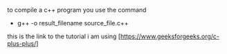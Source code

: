 to compile a c++ program you use the command 
 - g++ -o result_filename source_file.c++

 this is the link to the tutorial i am using [https://www.geeksforgeeks.org/c-plus-plus/]